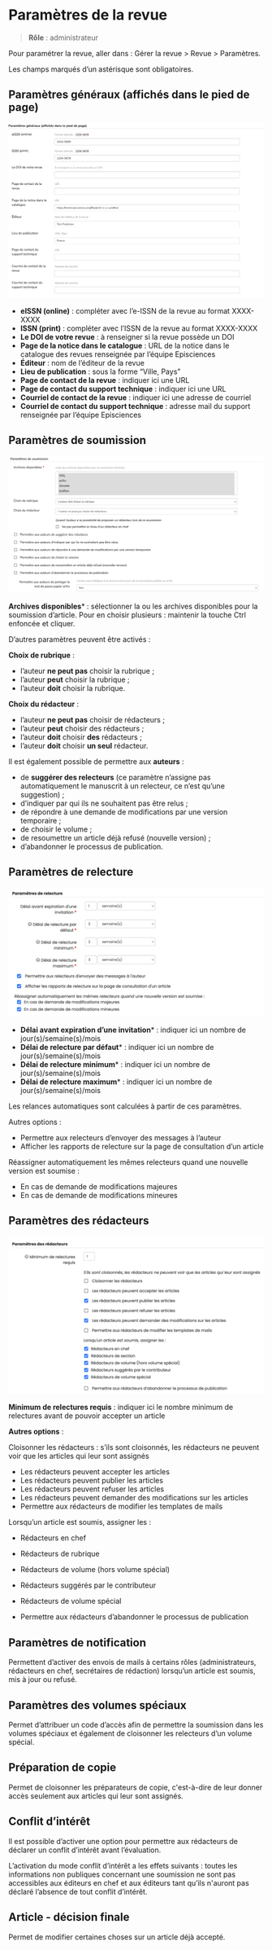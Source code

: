 # Paramètres de la revue

> **Rôle** : administrateur

Pour paramétrer la revue, aller dans : Gérer la revue > Revue > Paramètres.

Les champs marqués d’un astérisque sont obligatoires.

## Paramètres généraux (affichés dans le pied de page)
![Alt text](img/settings-1.png "Paramètres généraux")

+ **eISSN (online)** : compléter avec l’e-ISSN de la revue au format XXXX-XXXX
+ **ISSN (print)** : compléter avec l’ISSN de la revue au format XXXX-XXXX
+ **Le DOI de votre revue** : à renseigner si la revue possède un DOI
+ **Page de la notice dans le catalogue** : URL de la notice dans le catalogue des revues renseignée par l’équipe 
  Episciences 
+ **Éditeur** : nom de l’éditeur de la revue 
+ **Lieu de publication** : sous la forme “Ville, Pays”
+ **Page de contact de la revue** : indiquer ici une URL
+ **Page de contact du support technique** : indiquer ici une URL
+ **Courriel de contact de la revue** : indiquer ici une adresse de courriel
+ **Courriel de contact du support technique** : adresse mail du support renseignée par l’équipe Episciences


## Paramètres de soumission
![Alt text](img/settings-2.png "Paramètres de soumission")

**Archives disponibles*** : sélectionner la ou les archives disponibles pour la soumission d’article. Pour en choisir plusieurs : maintenir la touche Ctrl enfoncée et cliquer.

D’autres paramètres peuvent être activés :

**Choix de rubrique** :

+ l’auteur **ne peut pas** choisir la rubrique ;
+ l’auteur **peut** choisir la rubrique ;
+ l’auteur **doit** choisir la rubrique.

**Choix du rédacteur** :

+ l’auteur **ne peut pas** choisir de rédacteurs ;
+ l’auteur **peut** choisir des rédacteurs ;
+ l’auteur **doit** choisir **des** rédacteurs ;
+ l’auteur **doit** choisir **un seul** rédacteur.

Il est également possible de permettre aux **auteurs** :

+ de **suggérer des relecteurs** (ce paramètre n’assigne pas automatiquement le manuscrit à un relecteur, ce n’est qu’une suggestion) ;
+ d’indiquer par qui ils ne souhaitent pas être relus ;
+ de répondre à une demande de modifications par une version temporaire ;
+ de choisir le volume ;
+ de resoumettre un article déjà refusé (nouvelle version) ;
+ d’abandonner le processus de publication.

## Paramètres de relecture
![Alt text](img/settings-3.png "Paramètres de relecture")

+ **Délai avant expiration d’une invitation*** : indiquer ici un nombre de jour(s)/semaine(s)/mois
+ **Délai de relecture par défaut*** : indiquer ici un nombre de jour(s)/semaine(s)/mois
+ **Délai de relecture minimum*** : indiquer ici un nombre de jour(s)/semaine(s)/mois
+ **Délai de relecture maximum*** : indiquer ici un nombre de jour(s)/semaine(s)/mois

Les relances automatiques sont calculées à partir de ces paramètres.

Autres options :

+ Permettre aux relecteurs d’envoyer des messages à l’auteur
+ Afficher les rapports de relecture sur la page de consultation d’un article

Réassigner automatiquement les mêmes relecteurs quand une nouvelle version est soumise :

+ En cas de demande de modifications majeures
+ En cas de demande de modifications mineures

## Paramètres des rédacteurs
![Alt text](img/settings-4.png "Paramètres des rédacteurs")

**Minimum de relectures requis** : indiquer ici le nombre minimum de relectures avant de pouvoir accepter un article

**Autres options** :

Cloisonner les rédacteurs : s’ils sont cloisonnés, les rédacteurs ne peuvent voir que les articles qui leur sont assignés

+ Les rédacteurs peuvent accepter les articles
+ Les rédacteurs peuvent publier les articles
+ Les rédacteurs peuvent refuser les articles
+ Les rédacteurs peuvent demander des modifications sur les articles
+ Permettre aux rédacteurs de modifier les templates de mails

Lorsqu’un article est soumis, assigner les :

+ Rédacteurs en chef
+ Rédacteurs de rubrique
+ Rédacteurs de volume (hors volume spécial)
+ Rédacteurs suggérés par le contributeur
+ Rédacteurs de volume spécial



+ Permettre aux rédacteurs d’abandonner le processus de publication

## Paramètres de notification
Permettent d’activer des envois de mails à certains rôles (administrateurs, rédacteurs en chef, secrétaires de rédaction) lorsqu’un article est soumis, mis à jour ou refusé.

## Paramètres des volumes spéciaux
Permet d’attribuer un code d’accès afin de permettre la soumission dans les volumes spéciaux et également de cloisonner les relecteurs d’un volume spécial.

## Préparation de copie
Permet de cloisonner les préparateurs de copie, c'est-à-dire de leur donner accès seulement aux articles qui leur sont assignés.

## Conflit d’intérêt
Il est possible d’activer une option pour permettre aux rédacteurs de déclarer un conflit d’intérêt avant l’évaluation.

L’activation du mode conflit d’intérêt a les effets suivants : toutes les informations non publiques concernant une soumission ne sont pas accessibles aux éditeurs en chef et aux éditeurs tant qu’ils n'auront pas déclaré l’absence de tout conflit d’intérêt.

## Article - décision finale
Permet de modifier certaines choses sur un article déjà accepté.